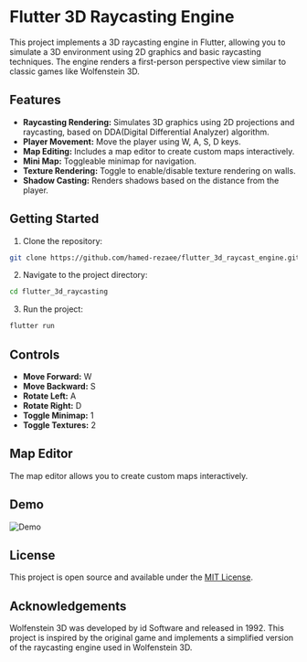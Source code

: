 # Flutter 3D Raycasting Engine

This project implements a 3D raycasting engine in Flutter, allowing you to simulate a 3D environment using 2D graphics and basic raycasting techniques. The engine renders a first-person perspective view similar to classic games like Wolfenstein 3D.

## Features

- **Raycasting Rendering:** Simulates 3D graphics using 2D projections and raycasting, based on DDA(Digital Differential Analyzer) algorithm.
- **Player Movement:** Move the player using W, A, S, D keys.
- **Map Editing:** Includes a map editor to create custom maps interactively.
- **Mini Map:** Toggleable minimap for navigation.
- **Texture Rendering:** Toggle to enable/disable texture rendering on walls.
- **Shadow Casting:** Renders shadows based on the distance from the player.

## Getting Started

1. Clone the repository:

```bash
git clone https://github.com/hamed-rezaee/flutter_3d_raycast_engine.git
```

2. Navigate to the project directory:

```bash
cd flutter_3d_raycasting
```

3. Run the project:

```bash
flutter run
```

## Controls

- **Move Forward:** W
- **Move Backward:** S
- **Rotate Left:** A
- **Rotate Right:** D
- **Toggle Minimap:** 1
- **Toggle Textures:** 2

## Map Editor

The map editor allows you to create custom maps interactively.


## Demo

![Demo](flutter_3d_raycast_engine.gif)

## License

This project is open source and available under the [MIT License](LICENSE).

## Acknowledgements

Wolfenstein 3D was developed by id Software and released in 1992. This project is inspired by the original game and implements a simplified version of the raycasting engine used in Wolfenstein 3D.
